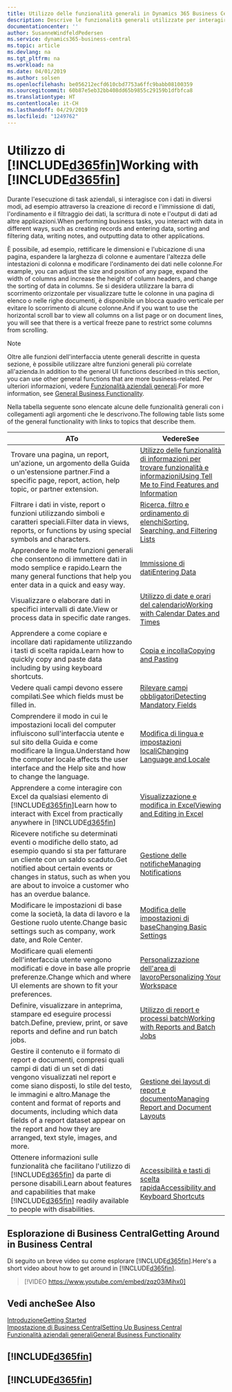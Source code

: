 ```yaml
---
title: Utilizzo delle funzionalità generali in Dynamics 365 Business Central | Documenti Microsoft
description: Descrive le funzionalità generali utilizzate per interagire con i dati in Business Central, ad esempio per immettere valori, ordinare dati e modificare le visualizzazioni.
documentationcenter: ''
author: SusanneWindfeldPedersen
ms.service: dynamics365-business-central
ms.topic: article
ms.devlang: na
ms.tgt_pltfrm: na
ms.workload: na
ms.date: 04/01/2019
ms.author: solsen
ms.openlocfilehash: be056212ecfd610cbd7753a6ffc9babb08100359
ms.sourcegitcommit: 60b87e5eb32bb408dd65b9855c29159b1dfbfca8
ms.translationtype: HT
ms.contentlocale: it-CH
ms.lasthandoff: 04/29/2019
ms.locfileid: "1249762"
---
```

# <a name="working-with-included365finincludesd365finmdmd"></a><span data-ttu-id="5edd0-103">Utilizzo di [!INCLUDE[d365fin](includes/d365fin_md.md)]</span><span class="sxs-lookup"><span data-stu-id="5edd0-103">Working with [!INCLUDE[d365fin](includes/d365fin_md.md)]</span></span>
<span data-ttu-id="5edd0-104">Durante l'esecuzione di task aziendali, si interagisce con i dati in diversi modi, ad esempio attraverso la creazione di record e l'immissione di dati, l'ordinamento e il filtraggio dei dati, la scrittura di note e l'output di dati ad altre applicazioni.</span><span class="sxs-lookup"><span data-stu-id="5edd0-104">When performing business tasks, you interact with data in different ways, such as creating records and entering data, sorting and filtering data, writing notes, and outputting data to other applications.</span></span>

<span data-ttu-id="5edd0-105">È possibile, ad esempio, rettificare le dimensioni e l'ubicazione di una pagina, espandere la larghezza di colonne e aumentare l'altezza delle intestazioni di colonna e modificare l'ordinamento dei dati nelle colonne.</span><span class="sxs-lookup"><span data-stu-id="5edd0-105">For example, you can adjust the size and position of any page, expand the width of columns and increase the height of column headers, and change the sorting of data in columns.</span></span> <span data-ttu-id="5edd0-106">Se si desidera utilizzare la barra di scorrimento orizzontale per visualizzare tutte le colonne in una pagina di elenco o nelle righe documenti, è disponibile un blocca quadro verticale per evitare lo scorrimento di alcune colonne.</span><span class="sxs-lookup"><span data-stu-id="5edd0-106">And if you want to use the horizontal scroll bar to view all columns on a list page or on document lines, you will see that there is a vertical freeze pane to restrict some columns from scrolling.</span></span>

> [!NOTE]
> <span data-ttu-id="5edd0-107">Oltre alle funzioni dell'interfaccia utente generali descritte in questa sezione, è possibile utilizzare altre funzioni generali più correlate all'azienda.</span><span class="sxs-lookup"><span data-stu-id="5edd0-107">In addition to the general UI functions described in this section, you can use other general functions that are more business-related.</span></span> <span data-ttu-id="5edd0-108">Per ulteriori informazioni, vedere [Funzionalità aziendali generali](ui-across-business-areas.md).</span><span class="sxs-lookup"><span data-stu-id="5edd0-108">For more information, see [General Business Functionality](ui-across-business-areas.md).</span></span>

<span data-ttu-id="5edd0-109">Nella tabella seguente sono elencate alcune delle funzionalità generali con i collegamenti agli argomenti che le descrivono.</span><span class="sxs-lookup"><span data-stu-id="5edd0-109">The following table lists some of the general functionality with links to topics that describe them.</span></span>

| <span data-ttu-id="5edd0-110">A</span><span class="sxs-lookup"><span data-stu-id="5edd0-110">To</span></span> | <span data-ttu-id="5edd0-111">Vedere</span><span class="sxs-lookup"><span data-stu-id="5edd0-111">See</span></span> |
| --- | --- |
| <span data-ttu-id="5edd0-112">Trovare una pagina, un report, un'azione, un argomento della Guida o un'estensione partner.</span><span class="sxs-lookup"><span data-stu-id="5edd0-112">Find a specific page, report, action, help topic, or partner extension.</span></span> |[<span data-ttu-id="5edd0-113">Utilizzo delle funzionalità di informazioni per trovare funzionalità e informazioni</span><span class="sxs-lookup"><span data-stu-id="5edd0-113">Using Tell Me to Find Features and Information</span></span>](ui-search.md) |
| <span data-ttu-id="5edd0-114">Filtrare i dati in viste, report o funzioni utilizzando simboli e caratteri speciali.</span><span class="sxs-lookup"><span data-stu-id="5edd0-114">Filter data in views, reports, or functions by using special symbols and characters.</span></span> |[<span data-ttu-id="5edd0-115">Ricerca, filtro e ordinamento di elenchi</span><span class="sxs-lookup"><span data-stu-id="5edd0-115">Sorting, Searching, and Filtering Lists</span></span>](ui-enter-criteria-filters.md) |
|<span data-ttu-id="5edd0-116">Apprendere le molte funzioni generali che consentono di immettere dati in modo semplice e rapido.</span><span class="sxs-lookup"><span data-stu-id="5edd0-116">Learn the many general functions that help you enter data in a quick and easy way.</span></span>|[<span data-ttu-id="5edd0-117">Immissione di dati</span><span class="sxs-lookup"><span data-stu-id="5edd0-117">Entering Data</span></span>](ui-enter-data.md)|
| <span data-ttu-id="5edd0-118">Visualizzare o elaborare dati in specifici intervalli di date.</span><span class="sxs-lookup"><span data-stu-id="5edd0-118">View or process data in specific date ranges.</span></span> |[<span data-ttu-id="5edd0-119">Utilizzo di date e orari del calendario</span><span class="sxs-lookup"><span data-stu-id="5edd0-119">Working with Calendar Dates and Times</span></span>](ui-enter-date-ranges.md) |
|<span data-ttu-id="5edd0-120">Apprendere a come copiare e incollare dati rapidamente utilizzando i tasti di scelta rapida.</span><span class="sxs-lookup"><span data-stu-id="5edd0-120">Learn how to quickly copy and paste data including by using keyboard shortcuts.</span></span>|[<span data-ttu-id="5edd0-121">Copia e incolla</span><span class="sxs-lookup"><span data-stu-id="5edd0-121">Copying and Pasting</span></span>](ui-copy-paste.md)|
| <span data-ttu-id="5edd0-122">Vedere quali campi devono essere compilati.</span><span class="sxs-lookup"><span data-stu-id="5edd0-122">See which fields must be filled in.</span></span> |[<span data-ttu-id="5edd0-123">Rilevare campi obbligatori</span><span class="sxs-lookup"><span data-stu-id="5edd0-123">Detecting Mandatory Fields</span></span>](ui-mandatory-fields.md) |
|<span data-ttu-id="5edd0-124">Comprendere il modo in cui le impostazioni locali del computer influiscono sull'interfaccia utente e sul sito della Guida e come modificare la lingua.</span><span class="sxs-lookup"><span data-stu-id="5edd0-124">Understand how the computer locale affects the user interface and the Help site and how to change the language.</span></span>|[<span data-ttu-id="5edd0-125">Modifica di lingua e impostazioni locali</span><span class="sxs-lookup"><span data-stu-id="5edd0-125">Changing Language and Locale</span></span>](about-locale-language.md)|
|<span data-ttu-id="5edd0-126">Apprendere a come interagire con Excel da qualsiasi elemento di [!INCLUDE[d365fin](includes/d365fin_md.md)]</span><span class="sxs-lookup"><span data-stu-id="5edd0-126">Learn how to interact with Excel from practically anywhere in [!INCLUDE[d365fin](includes/d365fin_md.md)]</span></span>|[<span data-ttu-id="5edd0-127">Visualizzazione e modifica in Excel</span><span class="sxs-lookup"><span data-stu-id="5edd0-127">Viewing and Editing in Excel</span></span>](across-work-with-excel.md)|
|<span data-ttu-id="5edd0-128">Ricevere notifiche su determinati eventi o modifiche dello stato, ad esempio quando si sta per fatturare un cliente con un saldo scaduto.</span><span class="sxs-lookup"><span data-stu-id="5edd0-128">Get notified about certain events or changes in status, such as when you are about to invoice a customer who has an overdue balance.</span></span>|[<span data-ttu-id="5edd0-129">Gestione delle notifiche</span><span class="sxs-lookup"><span data-stu-id="5edd0-129">Managing Notifications</span></span>](ui-smart-notifications.md)|
| <span data-ttu-id="5edd0-130">Modificare le impostazioni di base come la società, la data di lavoro e la Gestione ruolo utente.</span><span class="sxs-lookup"><span data-stu-id="5edd0-130">Change basic settings such as company, work date, and Role Center.</span></span> |[<span data-ttu-id="5edd0-131">Modifica delle impostazioni di base</span><span class="sxs-lookup"><span data-stu-id="5edd0-131">Changing Basic Settings</span></span>](ui-change-basic-settings.md) |
| <span data-ttu-id="5edd0-132">Modificare quali elementi dell'interfaccia utente vengono modificati e dove in base alle proprie preferenze.</span><span class="sxs-lookup"><span data-stu-id="5edd0-132">Change which and where UI elements are shown to fit your preferences.</span></span>|[<span data-ttu-id="5edd0-133">Personalizzazione dell'area di lavoro</span><span class="sxs-lookup"><span data-stu-id="5edd0-133">Personalizing Your Workspace</span></span>](ui-personalization-user.md) |
|<span data-ttu-id="5edd0-134">Definire, visualizzare in anteprima, stampare ed eseguire processi batch.</span><span class="sxs-lookup"><span data-stu-id="5edd0-134">Define, preview, print, or save reports and define and run batch jobs.</span></span>|[<span data-ttu-id="5edd0-135">Utilizzo di report e processi batch</span><span class="sxs-lookup"><span data-stu-id="5edd0-135">Working with Reports and Batch Jobs</span></span>](ui-work-report.md)|
| <span data-ttu-id="5edd0-136">Gestire il contenuto e il formato di report e documenti, compresi quali campi di dati di un set di dati vengono visualizzati nel report e come siano disposti, lo stile del testo, le immagini e altro.</span><span class="sxs-lookup"><span data-stu-id="5edd0-136">Manage the content and format of reports and documents, including which data fields of a report dataset appear on the report and how they are arranged, text style, images, and more.</span></span>|[<span data-ttu-id="5edd0-137">Gestione dei layout di report e documento</span><span class="sxs-lookup"><span data-stu-id="5edd0-137">Managing Report and Document Layouts</span></span>](ui-manage-report-layouts.md) |
|<span data-ttu-id="5edd0-138">Ottenere informazioni sulle funzionalità che facilitano l'utilizzo di [!INCLUDE[d365fin](includes/d365fin_md.md)] da parte di persone disabili.</span><span class="sxs-lookup"><span data-stu-id="5edd0-138">Learn about features and capabilities that make [!INCLUDE[d365fin](includes/d365fin_md.md)] readily available to people with disabilities.</span></span>|[<span data-ttu-id="5edd0-139">Accessibilità e tasti di scelta rapida</span><span class="sxs-lookup"><span data-stu-id="5edd0-139">Accessibility and Keyboard Shortcuts</span></span>](ui-accessibility.md)|

## <a name="getting-around-in-business-central"></a><span data-ttu-id="5edd0-140">Esplorazione di Business Central</span><span class="sxs-lookup"><span data-stu-id="5edd0-140">Getting Around in Business Central</span></span>
<span data-ttu-id="5edd0-141">Di seguito un breve video su come esplorare [!INCLUDE[d365fin](includes/d365fin_md.md)].</span><span class="sxs-lookup"><span data-stu-id="5edd0-141">Here's a short video about how to get around in [!INCLUDE[d365fin](includes/d365fin_md.md)].</span></span>

> [!VIDEO https://www.youtube.com/embed/zqz03iMihx0]

## <a name="see-also"></a><span data-ttu-id="5edd0-142">Vedi anche</span><span class="sxs-lookup"><span data-stu-id="5edd0-142">See Also</span></span>
[<span data-ttu-id="5edd0-143">Introduzione</span><span class="sxs-lookup"><span data-stu-id="5edd0-143">Getting Started</span></span>](product-get-started.md)  
[<span data-ttu-id="5edd0-144">Impostazione di Business Central</span><span class="sxs-lookup"><span data-stu-id="5edd0-144">Setting Up Business Central</span></span>](setup.md)  
[<span data-ttu-id="5edd0-145">Funzionalità aziendali generali</span><span class="sxs-lookup"><span data-stu-id="5edd0-145">General Business Functionality</span></span>](ui-across-business-areas.md)  

## [!INCLUDE[d365fin](includes/free_trial_md.md)]  
## [!INCLUDE[d365fin](includes/training_link_md.md)]
